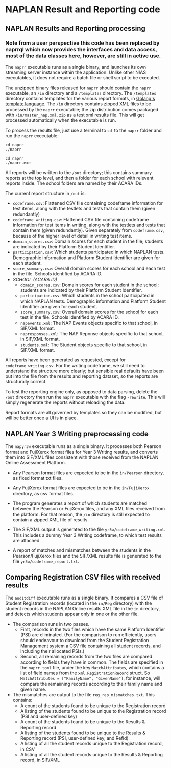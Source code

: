 # NAPLAN Result and Reporting code

## NAPLAN Results and Reporting processing

### Note from a user perspective this code has been replaced by naprrql which now provides the interfaces and data access, most of the data classes here, however, are still in active use.

The `naprr` executable runs as a single binary, and launches its own streaming server instance within the application. Unlike other NIAS executables, it does not require a batch file or shell script to be executed.

The unzipped binary files released for `naprr` should contain the `naprr` executable, an `/in` directory and a `/templates` directory. The `/templates` directory contains templates for the various report formats, in [Golang's template language](https://golang.org/pkg/text/template/). The `/in` directory contains zipped XML files to be processed by the `naprr` executable; the zip distribution comes packaged with `/in/master_nap.xml.zip` as a test xml results file. This will get processed automatically when the executable is run. 

To process the results file, just use a terminal to `cd `to the `naprr` folder and run the `naprr` executable:

    cd naprr
    ./naprr 

    cd naprr
    ./naprr.exe

All reports will be written to the `/out` directory; this contains summary reports at the top level, and then a folder for each school with relevant reports inside. The school folders are named by their ACARA IDs.

The current report structure in `/out` is:
* `codeframe.csv`: Flattened CSV file containing codeframe information for test items, along with the testlets and tests that contain them (given redundantly)		
* `codeframe_writing.csv`: Flattened CSV file containing codeframe information for test items in writing, along with the testlets and tests that contain them (given redundantly). Given separately from `codeframe.csv`, because of the higher level of detail in writing test items.
* `domain_scores.csv`: Domain scores for each student in the file; students are indicated by their Platform Student Identifier.	
* `participation.csv`: Which students participated in which NAPLAN tests. Demographic information and Platform Student Identifier are given for each student.
* `score_summary.csv`: Overall domain scores for each school and each test in the file. Schools identified by ACARA ID.
* _SCHOOL (ACARA ID)_
  * `domain_scores.csv`: 	Domain scores for each student in the school; students are indicated by their Platform Student Identifier.
  * `participation.csv`:	Which students in the school participated in which NAPLAN tests. Demographic information and Platform Student Identifier are given for each student.
  * `score_summary.csv`: Overall domain scores for the school for each test in the file. Schools identified by ACARA ID.
  * `napevents.xml`: The NAP Events objects specific to that school, in SIF/XML format.
  * `napresponses.xml`: The NAP Reponse objects specific to that school, in SIF/XML format.
  * `students.xml`: The Student objects specific to that school, in SIF/XML format.

All reports have been generated as requested, except for `codeframe_writing.csv`. For the writing codeframe, we still need to understand the structure more clearly; but sensible real defaults have been put into the file from the results and reporting dataset, so the reports are structurally correct.

To test the reporting engine only, as opposed to data parsing, delete the `/out` directory then run the `naprr` executable with the flag `-rewrite`. This will simply regenerate the reports without reloading the data.

Report formats are all governed by templates so they can be modified, but will be better once a UI is in place.

## NAPLAN Year 3 Writing preprocessing code

The `napyr3w` executable runs as a single binary. It processes both Pearson format and FujiXerox format files for Year 3 Writing results, and converts them into SIF/XML files consistent with those received from the NAPLAN Online Assessment Platform.

* Any Pearson format files are expected to be in the `in/Pearson` directory, as fixed format txt files.
* Any FujiXerox format files are expected to be in the `in/FujiXerox` directory, as csv format files.
* The program generates a report of which students are matched between the Pearson or FujiXerox files, and any XML files received from the platform. For that reason, the `/in` directory is still expected to contain a zipped XML file of results.

* The SIF/XML output is generated to the file `yr3w/codeframe_writing.xml`. This includes a dummy Year 3 Writing codeframe, to which test results are attached.
* A report of matches and mismatches between the students in the Pearson/FujiXerox files and the SIF/XML results file is generated to the file `yr3w/codeframe_report.txt`.

## Comparing Registration CSV files with received results

The `auditdiff` executable runs as a single binary. It compares a CSV file of Student Registration records (located in the `in/Reg` directory) with the student records in the NAPLAN Online results XML file in the `in` directory, and detects which students appear only in one or the other file.

* The comparison runs in two passes. 
  * First, records in the two files which have the same Platform Identifier (PSI) are eliminated. (For the comparison to run efficiently, users should endeavour  to download from the Student Registration Management system a CSV file containing all student records, and including their allocated PSIs.) 
  * Second, all remaining records from the two files are compared according to fields they have in common. The fields are specified in the `naprr.toml` file, under the key `MatchAttributes`, which contains a list of field names from the `xml.RegistrationRecord` struct. So `MatchAttributes = ["FamilyName", "GivenName"]`, for instance, will compare the  remaiining records according to their family name and given name.
* The mismatches are output to the file `reg_rep_mismatches.txt`. This contains:
  * A count of the students found to be unique to the Registration record
  * A listing of the students found to be unique to the Registration record (PSI and user-defined key)
  * A count of the students found to be unique to the Results & Reporting record
  * A listing of the students found to be unique to the Results & Reporting record (PSI, user-defined key, and RefId)
  * A listing of all the student records unique to the Registration record, in CSV
  * A listing of all the student records unique to the Results & Reporting record, in SIF/XML

